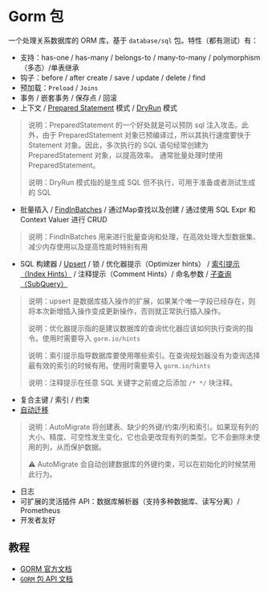 # Gorm 包

一个处理关系数据库的 ORM 库，基于 `database/sql` 包。特性（都有测试）有：
- 支持：has-one / has-many / belongs-to / many-to-many / polymorphism（多态）/单表继承
- 钩子：before / after create / save / update / delete / find
- 预加载：`Preload` / `Joins`
- 事务 / 嵌套事务 / 保存点 / 回滚
- 上下文 / [Prepared Statement](https://gorm.io/zh_CN/docs/session.html#%E9%A2%84%E7%BC%96%E8%AF%91) 模式 / [DryRun](https://gorm.io/zh_CN/docs/session.html#DryRun) 模式

> 说明：PreparedStatement 的一个好处就是可以预防 sql 注入攻击。此外，由于 PreparedStatement 对象已预编译过，所以其执行速度要快于 Statement 对象。因此，多次执行的 SQL 语句经常创建为 PreparedStatement 对象，以提高效率。
通常批量处理时使用PreparedStatement。
>
> 说明：DryRun 模式指的是生成 SQL 但不执行，可用于准备或者测试生成的 SQL
>

- 批量插入 / [FindInBatches](https://gorm.io/zh_CN/docs/advanced_query.html#FindInBatches) / 通过Map查找以及创建 / 通过使用 SQL Expr 和 Context Valuer 进行 CRUD

> 说明：FindInBatches 用来进行批量查询和处理，在高效处理大型数据集、减少内存使用以及提高性能时特别有用
>

- SQL 构建器 / [Upsert](https://gorm.io/zh_CN/docs/create.html#upsert) / 锁 / 优化器提示（Optimizer hints） / [索引提示（Index Hints）](https://gorm.io/zh_CN/docs/advanced_query.html#Index-Hints) / 注释提示（Comment Hints）/ 命名参数 / [子查询（SubQuery）](https://gorm.io/zh_CN/docs/advanced_query.html#%E5%AD%90%E6%9F%A5%E8%AF%A2)

> 说明：upsert 是数据库插入操作的扩展，如果某个唯一字段已经存在，则将本次新增插入操作变成更新操作，否则就正常执行插入操作。
>
> 说明：优化器提示指的是建议数据库的查询优化器应该如何执行查询的指令。使用时需要导入 `gorm.io/hints`
>
> 说明：索引提示指导数据库要使用哪些索引。在查询规划器没有为查询选择最有效的索引的时候有用。使用时需要导入 `gorm.io/hints`
>
> 说明：注释提示在任意 SQL 关键字之前或之后添加 `/* */` 块注释。

- 复合主键 / 索引 / 约束
- [自动迁移](https://gorm.io/docs/migration.html#Auto-Migration)

> 说明：AutoMigrate 将创建表、缺少的外键/约束/列和索引。如果现有列的大小、精度、可空性发生变化，它也会更改现有列的类型。它不会删除未使用的列，从而保护数据。
>
> ⚠️ AutoMigrate 会自动创建数据库的外键约束，可以在初始化的时候禁用此行为。

- 日志
- 可扩展的灵活插件 API：数据库解析器（支持多种数据库、读写分离）/ Prometheus
- 开发者友好

## 教程
 
- [GORM 官方文档](https://gorm.io/docs/index.html)
- [`GORM` 包 API 文档](https://pkg.go.dev/gorm.io/gorm)

